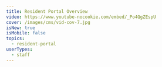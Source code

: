 ```yaml
---
title: Resident Portal Overview
video: https://www.youtube-nocookie.com/embed/_Po4QgZEspU
cover: /images/cms/vid-cov-7.jpg
isNew: true
isMobile: false
topics:
  - resident-portal
userTypes:
  - staff
---
```


